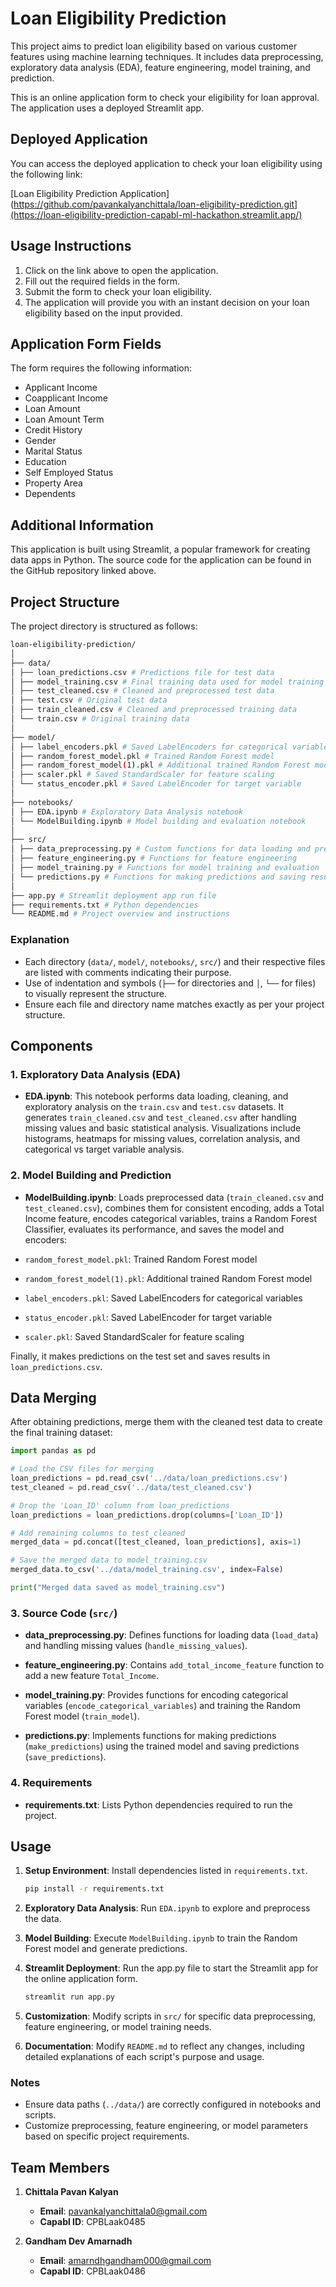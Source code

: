 # Loan Eligibility Prediction

This project aims to predict loan eligibility based on various customer features using machine learning techniques. It includes data preprocessing, exploratory data analysis (EDA), feature engineering, model training, and prediction.


This is an online application form to check your eligibility for loan approval. The application uses a deployed Streamlit app.

## Deployed Application

You can access the deployed application to check your loan eligibility using the following link:

[Loan Eligibility Prediction Application](https://github.com/pavankalyanchittala/loan-eligibility-prediction.git](https://loan-eligibility-prediction-capabl-ml-hackathon.streamlit.app/)

## Usage Instructions

1. Click on the link above to open the application.
2. Fill out the required fields in the form.
3. Submit the form to check your loan eligibility.
4. The application will provide you with an instant decision on your loan eligibility based on the input provided.

## Application Form Fields

The form requires the following information:
- Applicant Income
- Coapplicant Income
- Loan Amount
- Loan Amount Term
- Credit History
- Gender
- Marital Status
- Education
- Self Employed Status
- Property Area
- Dependents

## Additional Information

This application is built using Streamlit, a popular framework for creating data apps in Python. The source code for the application can be found in the GitHub repository linked above.


## Project Structure

The project directory is structured as follows:



```bash
loan-eligibility-prediction/
│
├── data/
│ ├── loan_predictions.csv # Predictions file for test data
│ ├── model_training.csv # Final training data used for model training
│ ├── test_cleaned.csv # Cleaned and preprocessed test data
│ ├── test.csv # Original test data
│ ├── train_cleaned.csv # Cleaned and preprocessed training data
│ └── train.csv # Original training data
│
├── model/
│ ├── label_encoders.pkl # Saved LabelEncoders for categorical variables
│ ├── random_forest_model.pkl # Trained Random Forest model
│ ├── random_forest_model(1).pkl # Additional trained Random Forest model
│ ├── scaler.pkl # Saved StandardScaler for feature scaling
│ └── status_encoder.pkl # Saved LabelEncoder for target variable
│
├── notebooks/
│ ├── EDA.ipynb # Exploratory Data Analysis notebook
│ └── ModelBuilding.ipynb # Model building and evaluation notebook
│
├── src/
│ ├── data_preprocessing.py # Custom functions for data loading and preprocessing
│ ├── feature_engineering.py # Functions for feature engineering
│ ├── model_training.py # Functions for model training and evaluation
│ └── predictions.py # Functions for making predictions and saving results
│
├── app.py # Streamlit deployment app run file
├── requirements.txt # Python dependencies
└── README.md # Project overview and instructions
```

### Explanation
- Each directory (`data/`, `model/`, `notebooks/`, `src/`) and their respective files are listed with comments indicating their purpose.
- Use of indentation and symbols (`├──` for directories and `│`, `└──` for files) to visually represent the structure.
- Ensure each file and directory name matches exactly as per your project structure.

## Components

### 1. Exploratory Data Analysis (EDA)

- **EDA.ipynb**: This notebook performs data loading, cleaning, and exploratory analysis on the `train.csv` and `test.csv` datasets. It generates `train_cleaned.csv` and `test_cleaned.csv` after handling missing values and basic statistical analysis. Visualizations include histograms, heatmaps for missing values, correlation analysis, and categorical vs target variable analysis.

### 2. Model Building and Prediction

- **ModelBuilding.ipynb**: Loads preprocessed data (`train_cleaned.csv` and `test_cleaned.csv`), combines them for consistent encoding, adds a Total Income feature, encodes categorical variables, trains a Random Forest Classifier, evaluates its performance, and saves the model and encoders:

- `random_forest_model.pkl`: Trained Random Forest model
- `random_forest_model(1).pkl`: Additional trained Random Forest model
- `label_encoders.pkl`: Saved LabelEncoders for categorical variables
- `status_encoder.pkl`: Saved LabelEncoder for target variable
- `scaler.pkl`: Saved StandardScaler for feature scaling

Finally, it makes predictions on the test set and saves results in `loan_predictions.csv`.

## Data Merging

After obtaining predictions, merge them with the cleaned test data to create the final training dataset:

```python
import pandas as pd

# Load the CSV files for merging
loan_predictions = pd.read_csv('../data/loan_predictions.csv')
test_cleaned = pd.read_csv('../data/test_cleaned.csv')

# Drop the 'Loan_ID' column from loan_predictions
loan_predictions = loan_predictions.drop(columns=['Loan_ID'])

# Add remaining columns to test_cleaned
merged_data = pd.concat([test_cleaned, loan_predictions], axis=1)

# Save the merged data to model_training.csv
merged_data.to_csv('../data/model_training.csv', index=False)

print("Merged data saved as model_training.csv")

```

### 3. Source Code (`src/`)

- **data_preprocessing.py**: Defines functions for loading data (`load_data`) and handling missing values (`handle_missing_values`).

- **feature_engineering.py**: Contains `add_total_income_feature` function to add a new feature `Total_Income`.

- **model_training.py**: Provides functions for encoding categorical variables (`encode_categorical_variables`) and training the Random Forest model (`train_model`).

- **predictions.py**: Implements functions for making predictions (`make_predictions`) using the trained model and saving predictions (`save_predictions`).

### 4. Requirements

- **requirements.txt**: Lists Python dependencies required to run the project.

## Usage

1. **Setup Environment**: Install dependencies listed in `requirements.txt`.

   ```bash
   pip install -r requirements.txt

2. **Exploratory Data Analysis**: Run `EDA.ipynb` to explore and preprocess the data.

3. **Model Building**: Execute `ModelBuilding.ipynb` to train the Random Forest model and generate predictions.

4. **Streamlit Deployment**: Run the app.py file to start the Streamlit app for the online application form.

   ```bash
   streamlit run app.py
   ```

6. **Customization**: Modify scripts in `src/` for specific data preprocessing, feature engineering, or model training needs.

7. **Documentation**: Modify `README.md` to reflect any changes, including detailed explanations of each script's purpose and usage.

### Notes
- Ensure data paths (`../data/`) are correctly configured in notebooks and scripts.
- Customize preprocessing, feature engineering, or model parameters based on specific project requirements.

## Team Members

1. **Chittala Pavan Kalyan**
   - **Email**: pavankalyanchittala0@gmail.com
   - **Capabl ID**: CPBLaak0485

2. **Gandham Dev Amarnadh**
   - **Email**: amarndhgandham000@gmail.com
   - **Capabl ID**: CPBLaak0486
